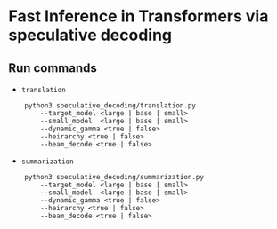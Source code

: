 # Fast Inference in Transformers via speculative decoding

## Run commands
- `translation`
```
    python3 speculative_decoding/translation.py 
        --target_model <large | base | small>
        --small_model  <large | base | small>
        --dynamic_gamma <true | false>
        --heirarchy <true | false>
        --beam_decode <true | false>
```
- `summarization`
```
    python3 speculative_decoding/summarization.py 
        --target_model <large | base | small>
        --small_model  <large | base | small>
        --dynamic_gamma <true | false>
        --heirarchy <true | false>
        --beam_decode <true | false>
```